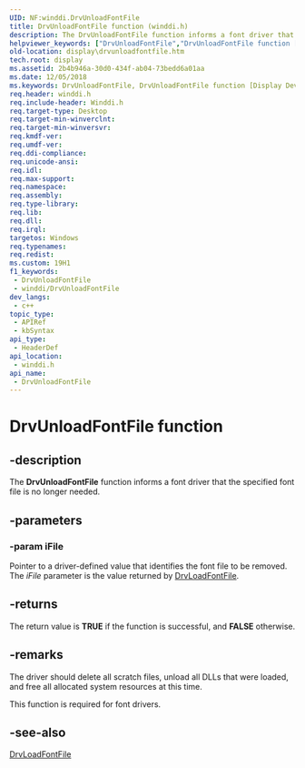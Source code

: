 ```yaml
---
UID: NF:winddi.DrvUnloadFontFile
title: DrvUnloadFontFile function (winddi.h)
description: The DrvUnloadFontFile function informs a font driver that the specified font file is no longer needed.
helpviewer_keywords: ["DrvUnloadFontFile","DrvUnloadFontFile function [Display Devices]","ddifncs_db8c3f72-5fde-4dd3-84e1-5bea9b7e530d.xml","display.drvunloadfontfile","winddi/DrvUnloadFontFile"]
old-location: display\drvunloadfontfile.htm
tech.root: display
ms.assetid: 2b4b946a-30d0-434f-ab04-73bedd6a01aa
ms.date: 12/05/2018
ms.keywords: DrvUnloadFontFile, DrvUnloadFontFile function [Display Devices], ddifncs_db8c3f72-5fde-4dd3-84e1-5bea9b7e530d.xml, display.drvunloadfontfile, winddi/DrvUnloadFontFile
req.header: winddi.h
req.include-header: Winddi.h
req.target-type: Desktop
req.target-min-winverclnt: 
req.target-min-winversvr: 
req.kmdf-ver: 
req.umdf-ver: 
req.ddi-compliance: 
req.unicode-ansi: 
req.idl: 
req.max-support: 
req.namespace: 
req.assembly: 
req.type-library: 
req.lib: 
req.dll: 
req.irql: 
targetos: Windows
req.typenames: 
req.redist: 
ms.custom: 19H1
f1_keywords:
 - DrvUnloadFontFile
 - winddi/DrvUnloadFontFile
dev_langs:
 - c++
topic_type:
 - APIRef
 - kbSyntax
api_type:
 - HeaderDef
api_location:
 - winddi.h
api_name:
 - DrvUnloadFontFile
---
```


# DrvUnloadFontFile function


## -description

The <b>DrvUnloadFontFile</b> function informs a font driver that the specified font file is no longer needed.

## -parameters

### -param iFile

Pointer to a driver-defined value that identifies the font file to be removed. The <i>iFile</i> parameter is the value returned by <a href="https://docs.microsoft.com/windows/desktop/api/winddi/nf-winddi-drvloadfontfile">DrvLoadFontFile</a>.

## -returns

The return value is <b>TRUE</b> if the function is successful, and <b>FALSE</b> otherwise.

## -remarks

The driver should delete all scratch files, unload all DLLs that were loaded, and free all allocated system resources at this time.

This function is required for font drivers.

## -see-also

<a href="https://docs.microsoft.com/windows/desktop/api/winddi/nf-winddi-drvloadfontfile">DrvLoadFontFile</a>

